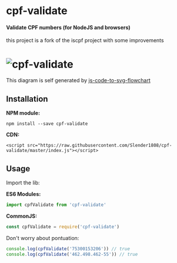 # cpf-validate
#### Validate CPF numbers (for NodeJS and browsers)

this project is a fork of the iscpf project with some improvements
# ![cpf-validate](https://raw.githubusercontent.com/Slender1808/cpf-validate/master/flowchart_Mon_Nov_23_2020_19_31_26_GMT-0300_%28Hor%C3%A1rio_Padr%C3%A3o_de_Bras%C3%ADlia%29.svg)
This diagram is self generated by [js-code-to-svg-flowchart](https://github.com/Bogdan-Lyashenko/js-code-to-svg-flowchart)
## Installation

**NPM module:**

```console
npm install --save cpf-validate
```

**CDN:**

```console
<script src="https://raw.githubusercontent.com/Slender1808/cpf-validate/master/index.js"></script>
```

## Usage

Import the lib:

**ES6 Modules:**

```js
import cpfValidate from 'cpf-validate'
```

**CommonJS:**

```js
const cpfValidate = require('cpf-validate')
```
Don't worry about pontuation:

```js
console.log(cpfValidate('75300153206')) // true
console.log(cpfValidate('462.498.462-55')) // true
```
